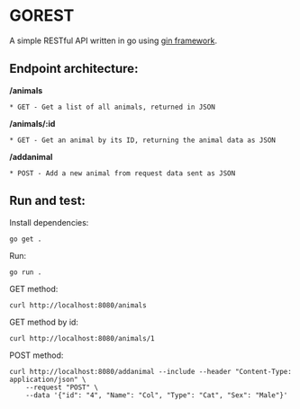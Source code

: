 # GOREST

A simple RESTful API written in go using [gin framework](https://gin-gonic.com/).

## Endpoint architecture:

**/animals**

    * GET - Get a list of all animals, returned in JSON

**/animals/:id**

    * GET - Get an animal by its ID, returning the animal data as JSON

**/addanimal**


    * POST - Add a new animal from request data sent as JSON


## Run and test:

Install dependencies:
```shell
go get .
```

Run:
```shell
go run .
```

GET method:
```shell
curl http://localhost:8080/animals
```

GET method by id:
```shell
curl http://localhost:8080/animals/1
```

POST method:
```shell
curl http://localhost:8080/addanimal --include --header "Content-Type: application/json" \
	--request "POST" \
	--data '{"id": "4", "Name": "Col", "Type": "Cat", "Sex": "Male"}'
```